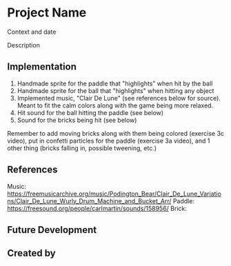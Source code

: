 # Project Name

Context and date

Description


## Implementation

1. Handmade sprite for the paddle that "highlights" when hit by the ball
2. Handmade sprite for the ball that "highlights" when hitting any object
3. Implemented music, "Clair De Lune" (see references below for source). Meant to fit the calm colors along with the game being more relaxed.
4. Hit sound for the ball hitting the paddle (see below)
5. Sound for the bricks being hit (see below)

Remember to add moving bricks along with them being colored (exercise 3c video), put in confetti particles for the paddle (exercise 3a video), and 1 other thing (bricks falling in, possible tweening, etc.)



## References
Music: https://freemusicarchive.org/music/Podington_Bear/Clair_De_Lune_Variations/Clair_De_Lune_Wurly_Drum_Machine_and_Bucket_Arr/
Paddle: https://freesound.org/people/carlmartin/sounds/158956/
Brick: 

## Future Development


## Created by
